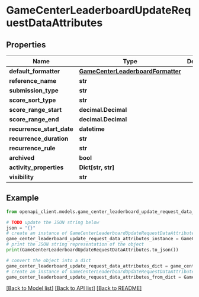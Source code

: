 # GameCenterLeaderboardUpdateRequestDataAttributes


## Properties

Name | Type | Description | Notes
------------ | ------------- | ------------- | -------------
**default_formatter** | [**GameCenterLeaderboardFormatter**](GameCenterLeaderboardFormatter.md) |  | [optional] 
**reference_name** | **str** |  | [optional] 
**submission_type** | **str** |  | [optional] 
**score_sort_type** | **str** |  | [optional] 
**score_range_start** | **decimal.Decimal** |  | [optional] 
**score_range_end** | **decimal.Decimal** |  | [optional] 
**recurrence_start_date** | **datetime** |  | [optional] 
**recurrence_duration** | **str** |  | [optional] 
**recurrence_rule** | **str** |  | [optional] 
**archived** | **bool** |  | [optional] 
**activity_properties** | **Dict[str, str]** |  | [optional] 
**visibility** | **str** |  | [optional] 

## Example

```python
from openapi_client.models.game_center_leaderboard_update_request_data_attributes import GameCenterLeaderboardUpdateRequestDataAttributes

# TODO update the JSON string below
json = "{}"
# create an instance of GameCenterLeaderboardUpdateRequestDataAttributes from a JSON string
game_center_leaderboard_update_request_data_attributes_instance = GameCenterLeaderboardUpdateRequestDataAttributes.from_json(json)
# print the JSON string representation of the object
print(GameCenterLeaderboardUpdateRequestDataAttributes.to_json())

# convert the object into a dict
game_center_leaderboard_update_request_data_attributes_dict = game_center_leaderboard_update_request_data_attributes_instance.to_dict()
# create an instance of GameCenterLeaderboardUpdateRequestDataAttributes from a dict
game_center_leaderboard_update_request_data_attributes_from_dict = GameCenterLeaderboardUpdateRequestDataAttributes.from_dict(game_center_leaderboard_update_request_data_attributes_dict)
```
[[Back to Model list]](../README.md#documentation-for-models) [[Back to API list]](../README.md#documentation-for-api-endpoints) [[Back to README]](../README.md)


